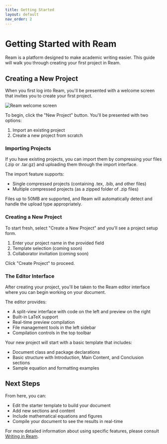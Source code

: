 ```yaml
---
title: Getting Started
layout: default
nav_order: 2
---
```


# Getting Started with Ream

Ream is a platform designed to make academic writing easier. This guide will walk you through creating your first project in Ream.

## Creating a New Project

When you first log into Ream, you'll be presented with a welcome screen that invites you to create your first project.

![Ream welcome screen](05de1bc1f7.png)

To begin, click the "New Project" button. You'll be presented with two options:

1. Import an existing project
2. Create a new project from scratch

### Importing Projects

If you have existing projects, you can import them by compressing your files (.zip or .tar.gz) and uploading them through the import interface.

The import feature supports:
- Single compressed projects (containing .tex, .bib, and other files)
- Multiple compressed projects (as a zipped folder of .zip files)

Files up to 50MB are supported, and Ream will automatically detect and handle the upload type appropriately.

### Creating a New Project

To start fresh, select "Create a New Project" and you'll see a project setup form.

1. Enter your project name in the provided field
2. Template selection (coming soon)
3. Collaborator invitation (coming soon)

Click "Create Project" to proceed.

### The Editor Interface

After creating your project, you'll be taken to the Ream editor interface where you can begin working on your document.

The editor provides:
- A split-view interface with code on the left and preview on the right
- Built-in LaTeX support
- Real-time preview compilation
- File management tools in the left sidebar
- Compilation controls in the top toolbar

Your new project will start with a basic template that includes:
- Document class and package declarations
- Basic structure with Introduction, Main Content, and Conclusion sections
- Sample equation and formatting examples

## Next Steps

From here, you can:
- Edit the starter template to build your document
- Add new sections and content
- Include mathematical equations and figures
- Compile your document to see the results in real-time

For more detailed information about using specific features, please consult [Writing in Ream](../writing-editing).